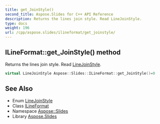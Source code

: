 ```yaml
---
title: get_JoinStyle()
second_title: Aspose.Slides for C++ API Reference
description: Returns the lines join style. Read LineJoinStyle.
type: docs
weight: 196
url: /cpp/aspose.slides/ilineformat/get_joinstyle/
---
```

## ILineFormat::get_JoinStyle() method


Returns the lines join style. Read [LineJoinStyle](../../linejoinstyle/).

```cpp
virtual LineJoinStyle Aspose::Slides::ILineFormat::get_JoinStyle()=0
```

## See Also

* Enum [LineJoinStyle](../linejoinstyle/)
* Class [ILineFormat](./)
* Namespace [Aspose::Slides](../)
* Library [Aspose.Slides](../../)